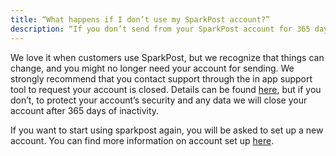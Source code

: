 ```yaml
---
title: “What happens if I don’t use my SparkPost account?”
description: “If you don’t send from your SparkPost account for 365 days we will close your account”
---
```


We love it when customers use SparkPost, but we recognize that things can change, and you might no longer need your account for sending. We strongly recommend that you contact support through the in app support tool to request your account is closed. Details can be found [here](https://www.sparkpost.com/docs/faq/submit-a-ticket/), but if you don’t, to protect your account’s security and any data we will close your account after 365 days of inactivity.

If you want to start using sparkpost again, you will be asked to set up a new account. You can find more information on account set up [here](https://www.sparkpost.com/docs/getting-started/getting-started-sparkpost/).
